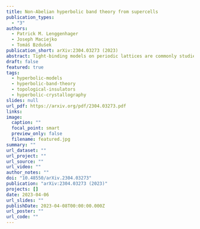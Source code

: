 ```yaml
---
title: Non-Abelian hyperbolic band theory from supercells
publication_types:
  - "3"
authors:
  - Patrick M. Lenggenhager
  - Joseph Maciejko
  - Tomáš Bzdušek
publication_short: arXiv:2304.03273 (2023)
abstract: Tight-binding models on periodic lattices are commonly studied using Bloch band theory, which provides an efficient description of their energy spectra and wave functions. Besides Abelian Bloch states characterized by a momentum vector, the band theory of hyperbolic lattices involves non-Abelian Bloch states that have so far remained largely inaccessible to analytical treatments. Here, we systematically construct non-Abelian Bloch states by generalizing to hyperbolic lattices the familiar solid-state-physics notions of supercells and zone folding. By applying Abelian hyperbolic band theory to sequences of supercells, constructed recursively as symmetric aggregates of multiple smaller cells, we numerically compute the density of states of several elementary and topological tight-binding models and observe rapid convergence with increasing supercell size, for both gapless and gapped models. We propose our supercell method as a first step towards a complete band-theoretic characterization of hyperbolic lattices and an efficient means of approximating the thermodynamic limit. We make our algorithms publicly available in a software package to facilitate future studies of hyperbolic quantum matter.
draft: false
featured: true
tags:
  - hyperbolic-models
  - hyperbolic-band-theory
  - topological-insulators
  - hyperbolic-crystallography
slides: null
url_pdf: https://arxiv.org/pdf/2304.03273.pdf
links:
image:
  caption: ""
  focal_point: smart
  preview_only: false
  filename: featured.jpg
summary: ""
url_dataset: ""
url_project: ""
url_source: ""
url_video: ""
author_notes: ""
doi: "10.48550/arXiv.2304.03273"
publication: "arXiv:2304.03273 (2023)"
projects: []
date: 2023-04-06
url_slides: ""
publishDate: 2023-04-08T00:00:00.000Z
url_poster: ""
url_code: ""
---
```

